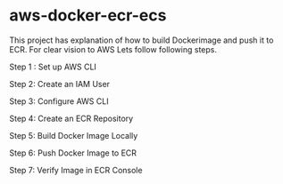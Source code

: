 # aws-docker-ecr-ecs
This project has explanation of how to build Dockerimage and push it to ECR.
For clear vision to AWS 
Lets follow following steps.

Step 1 : Set up AWS CLI

Step 2: Create an IAM User

Step 3: Configure AWS CLI

Step 4: Create an ECR Repository

Step 5: Build Docker Image Locally

Step 6: Push Docker Image to ECR

Step 7: Verify Image in ECR Console
